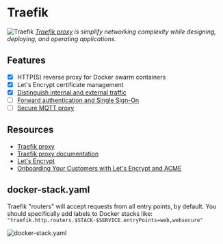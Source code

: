 # Traefik

![Traefik](https://doc.traefik.io/traefik/assets/images/logo-traefik-proxy-logo.svg ':size=96px') *[Traefik proxy] is simplify networking complexity while designing, deploying, and operating applications.*

## Features

- [x] HTTP(S) reverse proxy for Docker swarm containers
- [x] Let's Encrypt certificate management
- [x] [Distinguish internal and external traffic](/inventories/network)
- [ ] [Forward authentication and Single Sign-On](https://github.com/wanno-drijfhout/10homelab/issues/11)
- [ ] [Secure MQTT proxy](https://github.com/wanno-drijfhout/10homelab/issues/37)

## Resources

- [Traefik proxy]
- [Traefik proxy documentation]
- [Let's Encrypt]
- [Onboarding Your Customers with Let's Encrypt and ACME]

[Traefik proxy]: https://traefik.io/traefik/
[Traefik proxy documentation]: https://doc.traefik.io/traefik/
[Let's Encrypt]: https://letsencrypt.org/
[Onboarding Your Customers with Let's Encrypt and ACME]: https://letsencrypt.org/2019/10/09/onboarding-your-customers-with-lets-encrypt-and-acme.html

## docker-stack.yaml

Traefik "routers" will accept requests from all entry points, by default. You should specifically add labels to Docker stacks like: `"traefik.http.routers.$STACK-$SERVICE.entryPoints=web,websecure"`

![docker-stack.yaml](./docker-stack.yaml ':include')
